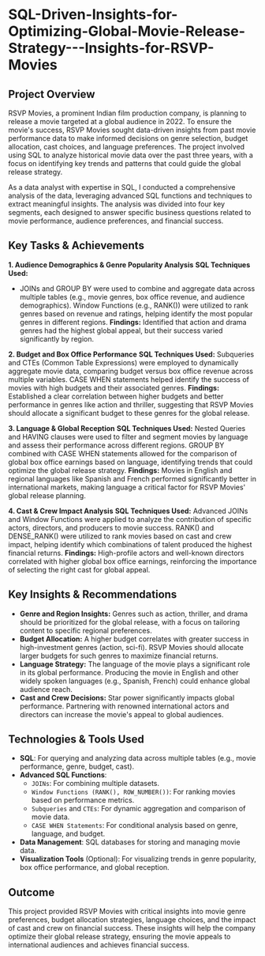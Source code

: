 # SQL-Driven-Insights-for-Optimizing-Global-Movie-Release-Strategy---Insights-for-RSVP-Movies
## Project Overview

RSVP Movies, a prominent Indian film production company, is planning to release a movie targeted at a global audience in 2022. To ensure the movie's success, RSVP Movies sought data-driven insights from past movie performance data to make informed decisions on genre selection, budget allocation, cast choices, and language preferences. The project involved using SQL to analyze historical movie data over the past three years, with a focus on identifying key trends and patterns that could guide the global release strategy.

As a data analyst with expertise in SQL, I conducted a comprehensive analysis of the data, leveraging advanced SQL functions and techniques to extract meaningful insights. The analysis was divided into four key segments, each designed to answer specific business questions related to movie performance, audience preferences, and financial success.

## Key Tasks & Achievements

**1. Audience Demographics & Genre Popularity Analysis**
**SQL Techniques Used:**
- JOINs and GROUP BY were used to combine and aggregate data across multiple tables (e.g., movie genres, box office revenue, and audience demographics).
Window Functions (e.g., RANK()) were utilized to rank genres based on revenue and ratings, helping identify the most popular genres in different regions.
**Findings:** 
Identified that action and drama genres had the highest global appeal, but their success varied significantly by region.

**2. Budget and Box Office Performance**
**SQL Techniques Used:**
Subqueries and CTEs (Common Table Expressions) were employed to dynamically aggregate movie data, comparing budget versus box office revenue across multiple variables.
CASE WHEN statements helped identify the success of movies with high budgets and their associated genres.
**Findings:** 
Established a clear correlation between higher budgets and better performance in genres like action and thriller, suggesting that RSVP Movies should allocate a significant budget to these genres for the global release.

**3. Language & Global Reception**
**SQL Techniques Used:**
Nested Queries and HAVING clauses were used to filter and segment movies by language and assess their performance across different regions.
GROUP BY combined with CASE WHEN statements allowed for the comparison of global box office earnings based on language, identifying trends that could optimize the global release strategy.
**Findings:** 
Movies in English and regional languages like Spanish and French performed significantly better in international markets, making language a critical factor for RSVP Movies' global release planning.

**4. Cast & Crew Impact Analysis**
**SQL Techniques Used:**
Advanced JOINs and Window Functions were applied to analyze the contribution of specific actors, directors, and producers to movie success.
RANK() and DENSE_RANK() were utilized to rank movies based on cast and crew impact, helping identify which combinations of talent produced the highest financial returns.
**Findings:**
High-profile actors and well-known directors correlated with higher global box office earnings, reinforcing the importance of selecting the right cast for global appeal.

## Key Insights & Recommendations

- **Genre and Region Insights:** Genres such as action, thriller, and drama should be prioritized for the global release, with a focus on tailoring content to specific regional preferences.
- **Budget Allocation:** A higher budget correlates with greater success in high-investment genres (action, sci-fi). RSVP Movies should allocate larger budgets for such genres to maximize financial returns.
- **Language Strategy:** The language of the movie plays a significant role in its global performance. Producing the movie in English and other widely spoken languages (e.g., Spanish, French) could enhance global audience reach.
- **Cast and Crew Decisions:** Star power significantly impacts global performance. Partnering with renowned international actors and directors can increase the movie's appeal to global audiences.

## Technologies & Tools Used

- **SQL**: For querying and analyzing data across multiple tables (e.g., movie performance, genre, budget, cast).
- **Advanced SQL Functions**:
  - `JOINs`: For combining multiple datasets.
  - `Window Functions (RANK(), ROW_NUMBER())`: For ranking movies based on performance metrics.
  - `Subqueries` and `CTEs`: For dynamic aggregation and comparison of movie data.
  - `CASE WHEN Statements`: For conditional analysis based on genre, language, and budget.
- **Data Management**: SQL databases for storing and managing movie data.
- **Visualization Tools** (Optional): For visualizing trends in genre popularity, box office performance, and global reception.

## Outcome

This project provided RSVP Movies with critical insights into movie genre preferences, budget allocation strategies, language choices, and the impact of cast and crew on financial success. These insights will help the company optimize their global release strategy, ensuring the movie appeals to international audiences and achieves financial success.
